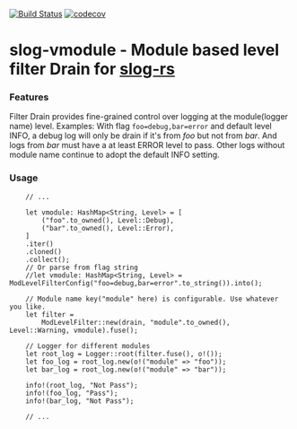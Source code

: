 [![Build Status](https://travis-ci.org/codeb2cc/slog-vmodule.svg?branch=master)](https://travis-ci.org/codeb2cc/slog-vmodule)
[![codecov](https://codecov.io/gh/codeb2cc/slog-vmodule/branch/master/graph/badge.svg)](https://codecov.io/gh/codeb2cc/slog-vmodule)


# slog-vmodule - Module based level filter Drain for [slog-rs]


### Features
Filter Drain provides fine-grained control over logging at the module(logger name) level. Examples: With flag `foo=debug,bar=error` and default level INFO, a debug log will only be drain if it's from *foo* but not from *bar*. And logs from *bar* must have a at least ERROR level to pass. Other logs without module name continue to adopt the default INFO setting.

### Usage

```
    // ... 

    let vmodule: HashMap<String, Level> = [
        ("foo".to_owned(), Level::Debug),
        ("bar".to_owned(), Level::Error),
    ]
    .iter()
    .cloned()
    .collect();
    // Or parse from flag string
    //let vmodule: HashMap<String, Level> = ModLevelFilterConfig("foo=debug,bar=error".to_string()).into();

    // Module name key("module" here) is configurable. Use whatever you like.
    let filter =
        ModLevelFilter::new(drain, "module".to_owned(), Level::Warning, vmodule).fuse();

    // Logger for different modules
    let root_log = Logger::root(filter.fuse(), o!());
    let foo_log = root_log.new(o!("module" => "foo"));
    let bar_log = root_log.new(o!("module" => "bar"));

    info!(root_log, "Not Pass");
    info!(foo_log, "Pass");
    info!(bar_log, "Not Pass");

    // ...
```


[slog-rs]: https://github.com/slog-rs/slog
